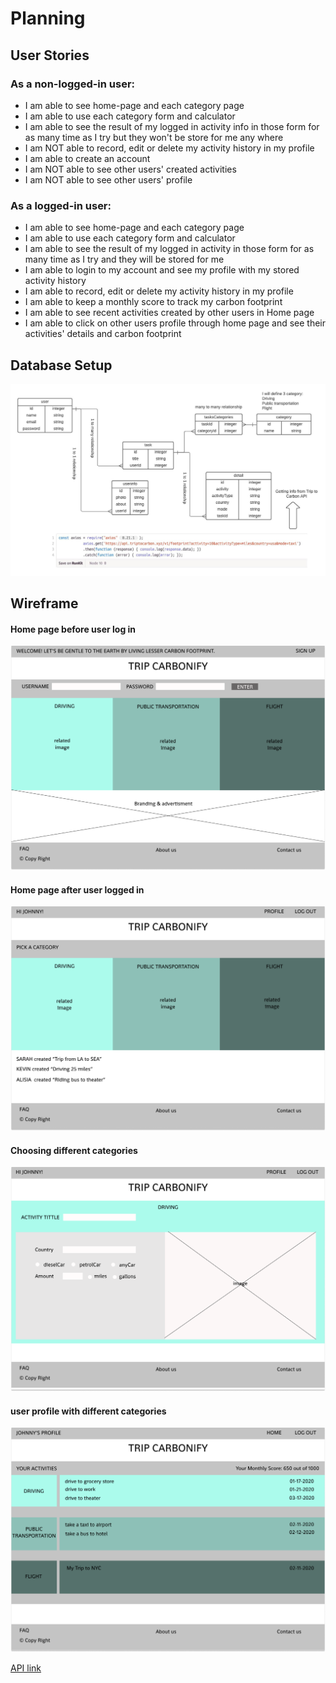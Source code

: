 # Planning
## User Stories

### As a non-logged-in user:

- I am able to see home-page and each category page
- I am able to use each category form and calculator
- I am able to see the result of my logged in activity info in those form for as many time as I try but they won't be store for me any where
- I am NOT able to record, edit or delete my activity history in my profile
- I am able to create an account
- I am NOT able to see other users' created activities
- I am NOT able to see other users' profile

### As a logged-in user:

- I am able to see home-page and each category page
- I am able to use each category form and calculator
- I am able to see the result of my logged in activity in those form for as many time as I try and they will be stored for me
- I am able to login to my account and see my profile with my stored activity history
- I am able to record, edit or delete my activity history in my profile
- I am able to keep a monthly score to track my carbon footprint
- I am able to see recent activities created by other users in Home page
- I am able to click on other users profile through home page and see their activities' details and carbon footprint

## Database Setup
![Image-5](./assets/diagram-1.jpeg)


## Wireframe

#### Home page before user log in
![Image-1](./assets/desktop1.png)

#### Home page after user logged in
![Image-2](./assets/desktop2.png)

#### Choosing different categories
![Image-3](./assets/desktop3.png)

#### user profile with different categories
![Image-4](./assets/desktop4.png)


[API link](https://triptocarbon.com/)